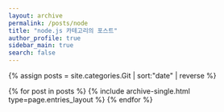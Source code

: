```yaml
---
layout: archive
permalink: /posts/node
title: "node.js 카테고리의 포스트"
author_profile: true
sidebar_main: true
search: false
---
```


{% assign posts = site.categories.Git | sort:"date" | reverse %}

{% for post in posts %}
{% include archive-single.html type=page.entries_layout %}
{% endfor %}
